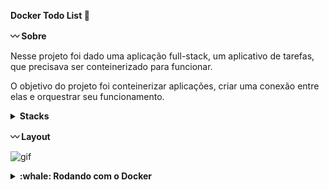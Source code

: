 <strong>Docker Todo List :pencil:</strong>

<strong>:wavy_dash: Sobre</strong>

Nesse projeto foi dado uma aplicação full-stack, um aplicativo de tarefas, que precisava ser conteinerizado para funcionar.

O objetivo do projeto foi conteinerizar aplicações, criar uma conexão entre elas e orquestrar seu funcionamento.

<details>
  <summary><strong> Stacks </strong></summary><br />
  * Bash
  * Docker
  * React JS
  * Node JS
</details>

<strong>:wavy_dash: Layout</strong>

![gif](https://user-images.githubusercontent.com/99842422/234355788-3dd30ea9-240b-408c-a96b-533bb7ca99a6.gif)


<details>
  <summary><strong> :whale: Rodando com o Docker</strong></summary><br />

  Clone o repositório:
  ```bash
  git clone git@github.com:layanenu/docker-to-do-list.git
  ```

  Entre no diretório docker-to-do-list:
  ```bash
  cd docker-todo-list
  ```

  Instale as dependências:
  ```bash
  npm install
  ```

  Entre no diretório docker:
  ```bash
  cd docker
  ```

  Faça o build das imagens de back-end, front-end e testes
  ```bash
  docker image build -t todobackend ./todo-app/back-end
  docker image build -t todofrontend ./todo-app/front-end
  docker image build -t todotests ./todo-app/tests
  ```

  Suba e orquestre os containers
  ```bash
  docker-compose up -d
  ```

  Para rodar os teste de funcionamento da aplicação
  ```bash
  docker attach docker-todotests-1
  ```

  Para executar a aplicação acesse o endereço abaixo no browser
  ```bash
  http://localhost:3000
  ```
 </details>
